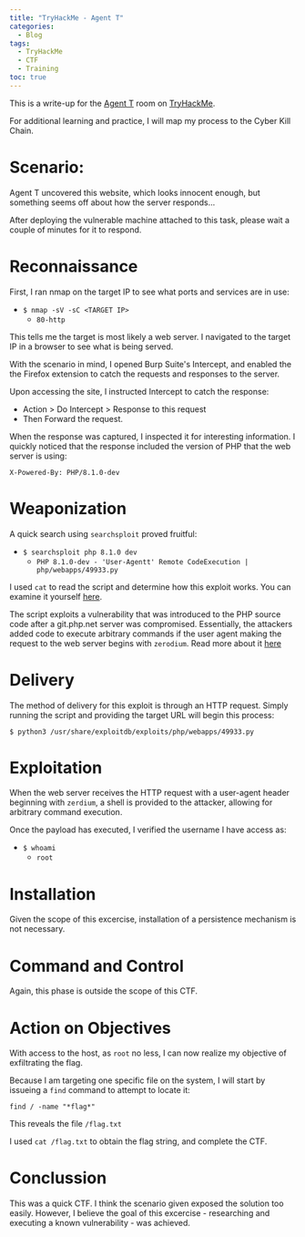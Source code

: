 ```yaml
---
title: "TryHackMe - Agent T"
categories:
  - Blog
tags:
  - TryHackMe
  - CTF
  - Training
toc: true
---
```


This is a write-up for the [Agent T](https://tryhackme.com/room/agentt) room on [TryHackMe](https://tryhackme.com/). 

For additional learning and practice, I will map my process to the Cyber Kill Chain.

# Scenario:
Agent T uncovered this website, which looks innocent enough, but something seems off about how the server responds...

After deploying the vulnerable machine attached to this task, please wait a couple of minutes for it to respond.

# Reconnaissance
First, I ran nmap on the target IP to see what ports and services are in use:
- `$ nmap -sV -sC <TARGET IP>`
    - `80-http`

This tells me the target is most likely a web server. I navigated to the target IP in a browser to see what is being served.

With the scenario in mind, I opened Burp Suite's Intercept, and enabled the the Firefox extension to catch the requests and responses to the server.

Upon accessing the site, I instructed Intercept to catch the response:
- Action > Do Intercept > Response to this request
- Then Forward the request.

When the response was captured, I inspected it for interesting information. I quickly noticed that the response included the version of PHP that the web server is using:

`X-Powered-By: PHP/8.1.0-dev`

# Weaponization
A quick search using `searchsploit` proved fruitful:
- `$ searchsploit php 8.1.0 dev`
    - `PHP 8.1.0-dev - 'User-Agentt' Remote CodeExecution | php/webapps/49933.py`

I used `cat` to read the script and determine how this exploit works. You can examine it yourself [here](https://www.exploit-db.com/exploits/49933).

The script exploits a vulnerability that was introduced to the PHP source code after a git.php.net server was compromised. Essentially, the attackers added code to execute arbitrary commands if the user agent making the request to the web server begins with `zerodium`. Read more about it [here](https://www.techzine.eu/news/devops/57715/hackers-added-backdoor-to-php-source-code/)

# Delivery
The method of delivery for this exploit is through an HTTP request. Simply running the script and providing the target URL will begin this process:

`$ python3 /usr/share/exploitdb/exploits/php/webapps/49933.py`

# Exploitation
When the web server receives the HTTP request with a user-agent header beginning with `zerdium`, a shell is provided to the attacker, allowing for arbitrary command execution.

Once the payload has executed, I verified the username I have access as:
- `$ whoami`
    - `root`

# Installation
Given the scope of this excercise, installation of a persistence mechanism is not necessary.

# Command and Control
Again, this phase is outside the scope of this CTF. 

# Action on Objectives
With access to the host, as `root` no less, I can now realize my objective of exfiltrating the flag. 

Because I am targeting one specific file on the system, I will start by issueing a `find` command to attempt to locate it:

`find / -name "*flag*"`

This reveals the file `/flag.txt`

I used `cat /flag.txt` to obtain the flag string, and complete the CTF.

# Conclussion
This was a quick CTF. I think the scenario given exposed the solution too easily. However, I believe the goal of this excercise - researching and executing a known vulnerability - was achieved. 